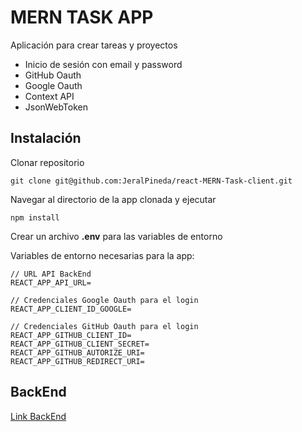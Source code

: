 # MERN TASK APP

Aplicación para crear tareas y proyectos

-  Inicio de sesión con email y password
-  GitHub Oauth
-  Google Oauth
-  Context API
-  JsonWebToken

## Instalación

Clonar repositorio

```
git clone git@github.com:JeralPineda/react-MERN-Task-client.git

```

Navegar al directorio de la app clonada y ejecutar

```
npm install
```

Crear un archivo **.env** para las variables de entorno

Variables de entorno necesarias para la app:

```
// URL API BackEnd
REACT_APP_API_URL=

// Credenciales Google Oauth para el login
REACT_APP_CLIENT_ID_GOOGLE=

// Credenciales GitHub Oauth para el login
REACT_APP_GITHUB_CLIENT_ID=
REACT_APP_GITHUB_CLIENT_SECRET=
REACT_APP_GITHUB_AUTORIZE_URI=
REACT_APP_GITHUB_REDIRECT_URI=

```

## BackEnd

[Link BackEnd](https://github.com/JeralPineda/react-MERN-Task-server)
